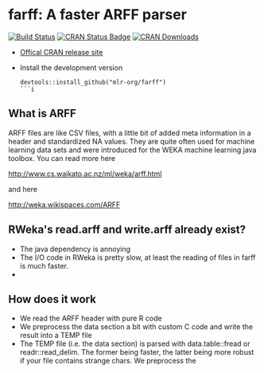 # farff: A faster ARFF parser

[![Build Status](https://travis-ci.org/mlr-org/farff.svg?branch=master)](https://travis-ci.org/mlr-org/farff)
[![CRAN Status Badge](http://www.r-pkg.org/badges/version/farff)](http://cran.r-project.org/web/packages/farff)
[![CRAN Downloads](http://cranlogs.r-pkg.org/badges/farff)](http://cran.rstudio.com/web/packages/farff/index.html)

* [Offical CRAN release site](http://cran.r-project.org/web/packages/farff/)
* Install the development version

    ```splus
    devtools::install_github("mlr-org/farff")
    ```i

## What is ARFF

ARFF files are like CSV files, with a little bit of added meta information in a header and standardized NA values. They are quite often used for machine learning data sets and were introduced for the WEKA machine learning java toolbox. You can read more here

http://www.cs.waikato.ac.nz/ml/weka/arff.html

and here

http://weka.wikispaces.com/ARFF

## RWeka's read.arff and write.arff already exist?

* The java dependency is annoying
* The I/O code in RWeka is pretty slow, at least the reading of files in farff is much faster.
* 

## How does it work

* We read the ARFF header with pure R code
* We preprocess the data section a bit with custom C code and write the result into a TEMP file
* The TEMP file (i.e. the data section) is parsed with data.table::fread or readr::read_delim. The former being faster, the latter being more robust if your file contains strange chars. 
We preprocess the 






